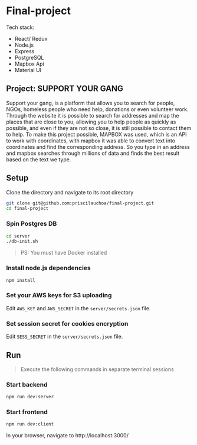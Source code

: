 # Final-project
Tech stack: 
* React/ Redux
* Node.js
* Express
* PostgreSQL
* Mapbox Api
* Material UI

## Project: SUPPORT YOUR GANG 
Support your gang, is a platform that allows you to search for people, NGOs, homeless people who need help, donations or even volunteer work. Through the website it is possible to search for addresses and map the places that are close to you, allowing you to help people as quickly as possible, and even if they are not so close, it is still possible to contact them to help. To make this project possible, MAPBOX was used, which is an API to work with coordinates, with mapbox it was able to convert text into coordinates and find the corresponding address. So you type in an address and mapbox searches through millions of data and finds the best result based on the text we type.


## Setup

Clone the directory and navigate  to its root directory
```bash
git clone git@github.com:priscilauchoa/final-project.git
cd final-project
```

### Spin Postgres DB
```bash
cd server
./db-init.sh
```

> PS: You must have Docker installed

### Install node.js dependencies
```bash
npm install
```

### Set your AWS keys for S3 uploading
Edit `AWS_KEY` and `AWS_SECRET` in the `server/secrets.json` file.

### Set session secret for cookies encryption
Edit `SESS_SECRET` in the `server/secrets.json` file.

## Run
> Execute the following commands in separate terminal sessions

### Start backend
```bash
npm run dev:server
```

### Start frontend
```bash
npm run dev:client
```

In your browser, navigate to http://localhost:3000/ 